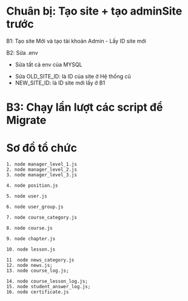 # Chuân bị: Tạo site + tạo adminSite trước

B1: Tạo site Mới và tạo tài khoản Admin - Lấy ID site mới

B2: Sửa .env

- Sửa tất cả env của MYSQL

* Sửa OLD_SITE_ID: là ID của site ở Hệ thống cũ
* NEW_SITE_ID: là ID site mới lấy ở B1

# B3: Chạy lần lượt các script để Migrate

# Sơ đồ tổ chức

    1. node manager_level_1.js
    2. node manager_level_2.js
    3. node manager_level_3.js

    4. node position.js

    5. node user.js

    6. node user_group.js

    7. node course_category.js

    8. node course.js

    9. node chapter.js

    10. node lesson.js

    11  node news_category.js
    12. node news.js;
    13. node course_log.js;

    14. node course_lesson_log.js;
    15. node student_answer_log.js;
    16. node certificate.js

